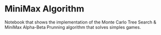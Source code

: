 # MiniMax Algorithm

Notebook  that shows the implementation of the Monte Carlo Tree Search & MiniMax Alpha-Beta Prunning algorithm that solves simples games.
